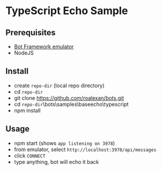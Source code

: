 # TypeScript Echo Sample

## Prerequisites

- [Bot Framework emulator](https://github.com/Microsoft/BotFramework-Emulator)
- NodeJS

## Install

- create `repo-dir` (local repo directory)
- cd `repo-dir`
- git clone https://github.com/roalexan/bots.git
- cd `repo-dir`\bots\samples\baseecho\typescript
- npm install

## Usage

- npm start (shows `app listening on 3978`)
- from emulator, select `http://localhost:3978/api/messages`
- click `CONNECT`
- type anything, bot will echo it back